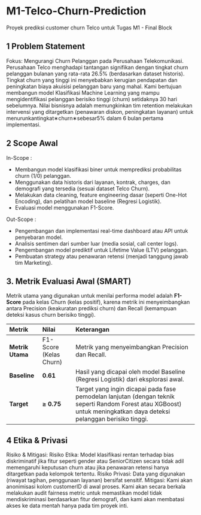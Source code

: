 # M1-Telco-Churn-Prediction
Proyek prediksi customer churn Telco untuk Tugas M1 - Final Block

## 1 Problem Statement 
Fokus: Mengurangi Churn Pelanggan pada Perusahaan Telekomunikasi. 
Perusahaan Telco menghadapi tantangan signifikan dengan tingkat churn pelanggan bulanan yang rata-rata 26.5% (berdasarkan dataset historis). Tingkat churn yang tinggi ini menyebabkan kerugian pendapatan dan peningkatan biaya akuisisi pelanggan baru yang mahal. Kami bertujuan membangun model Klasifikasi Machine Learning yang mampu mengidentifikasi pelanggan berisiko tinggi (churn) setidaknya 30 hari sebelumnya. Nilai bisnisnya adalah memungkinkan tim retention melakukan intervensi yang ditargetkan (penawaran diskon, peningkatan layanan) untuk menurunkantingkat∗churn∗sebesar5% dalam 6 bulan pertama implementasi.

## 2 Scope Awal

In-Scope : 
- Membangun model klasifikasi biner untuk memprediksi probabilitas churn (1/0) pelanggan. 
- Menggunakan data historis dari layanan, kontrak, charges, dan demografi yang tersedia (sesuai dataset Telco Churn). 
- Melakukan data cleaning, feature engineering dasar (seperti One-Hot Encoding), dan pelatihan model baseline (Regresi Logistik). 
- Evaluasi model menggunakan F1-Score.

Out-Scope : 
- Pengembangan dan implementasi real-time dashboard atau API untuk penyebaran model. 
- Analisis sentimen dari sumber luar (media sosial, call center logs). 
- Pengembangan model prediktif untuk Lifetime Value (LTV) pelanggan. 
- Pembuatan strategy atau penawaran retensi (menjadi tanggung jawab tim Marketing).


## 3. Metrik Evaluasi Awal (SMART)

Metrik utama yang digunakan untuk menilai performa model adalah **F1-Score** pada kelas Churn (kelas positif), karena metrik ini menyeimbangkan antara Precision (keakuratan prediksi churn) dan Recall (kemampuan deteksi kasus churn berisiko tinggi).

| Metrik | Nilai | Keterangan |
| :--- | :--- | :--- |
| **Metrik Utama** | F1-Score (Kelas Churn) | Metrik yang menyeimbangkan Precision dan Recall. |
| **Baseline** | **0.61** | Hasil yang dicapai oleh model Baseline (Regresi Logistik) dari eksplorasi awal. |
| **Target** | **≥ 0.75** | Target yang ingin dicapai pada fase pemodelan lanjutan (dengan teknik seperti Random Forest atau XGBoost) untuk meningkatkan daya deteksi pelanggan berisiko tinggi. |

## 4 Etika & Privasi
Risiko & Mitigasi: 
Risiko Etika: Model klasifikasi rentan terhadap bias diskriminatif jika fitur seperti gender atau SeniorCitizen secara tidak adil memengaruhi keputusan churn atau jika penawaran retensi hanya ditargetkan pada kelompok tertentu. Risiko Privasi: Data yang digunakan (riwayat tagihan, penggunaan layanan) bersifat sensitif. Mitigasi: Kami akan anonimisasi kolom customerID di awal proses. Kami akan secara berkala melakukan audit fairness metric untuk memastikan model tidak mendiskriminasi berdasarkan fitur demografi, dan kami akan membatasi akses ke data mentah hanya pada tim proyek inti.
